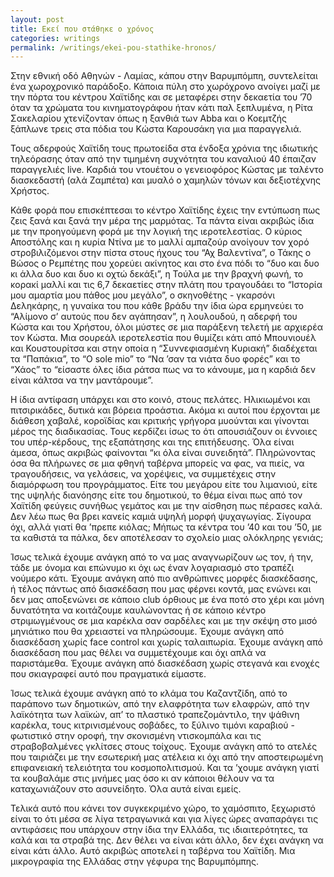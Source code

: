 ```yaml
---
layout: post
title: Εκεί που στάθηκε ο χρόνος
categories: writings
permalink: /writings/ekei-pou-stathike-hronos/
---
```


Στην εθνική οδό Αθηνών - Λαμίας, κάπου στην Βαρυμπόμπη, συντελείται ένα χωροχρονικό παράδοξο. Κάποια πύλη στο χωρόχρονο ανοίγει μαζί με την πόρτα του κέντρου Χαϊτίδης και σε μεταφέρει στην δεκαετία του ’70 όταν τα χρώματα του κινηματογράφου ήταν κάτι παλ ξεπλυμένα, η Ρίτα Σακελαρίου χτενίζονταν όπως η ξανθιά των Abba και ο Κοεμτζής ξάπλωνε τρεις στα πόδια του Κώστα Καρουσάκη για μια παραγγελιά.

Τους αδερφούς Χαϊτίδη τους πρωτοείδα στα ένδοξα χρόνια της ιδιωτικής τηλεόρασης όταν από την τιμημένη συχνότητα του καναλιού 40 έπαιζαν παραγγελιές live. Καρδιά του ντουέτου ο γενειοφόρος Κώστας με ταλέντο διασκεδαστή (αλά Ζαμπέτα) και μυαλό ο χαμηλών τόνων και δεξιοτέχνης Χρήστος.

Κάθε φορά που επισκέπτεσαι το κέντρο Χαϊτίδης έχεις την εντύπωση πως ζεις ξανά και ξανά την μέρα της μαρμότας. Τα πάντα είναι ακριβώς ίδια με την προηγούμενη φορά με την λογική της ιεροτελεστίας. Ο κύριος Αποστόλης και η κυρία Ντίνα με το μαλλί αμπαζούρ ανοίγουν τον χορό στροβιλιζόμενοι στην πίστα στους ήχους του “Αχ Βαλεντίνα”, ο Τάκης ο Βώσος ο Ρεμπέτης που χορεύει ακίνητος και στο ένα πόδι το “δυο και δυο κι άλλα δυο και δυο κι οχτώ δεκάξι”, η Τούλα με την βραχνή φωνή, το κορακί μαλλί και τις 6,7 δεκαετίες στην πλάτη που τραγουδάει το “Ιστορία μου αμαρτία μου πάθος μου μεγάλο”, ο σκηνοθέτης - γκαρσόνι Δεληκάρης, η γυναίκα του που κάθε βράδυ την ίδια ώρα ερμηνεύει το “Αλίμονο σ’ αυτούς που δεν αγάπησαν”, η λουλουδού, η αδερφή του Κώστα και του Χρήστου, όλοι μύστες σε μια παράξενη τελετή με αρχιερέα τον Κώστα. Μια σουρεάλ ιεροτελεστία που θυμίζει κάτι από Μπουνιουέλ και Κουστουρίτσα και στην οποία η “Συννεφιασμένη Κυριακή” διαδέχεται τα “Παπάκια”, το “O sole mio” το “Να ’σαν τα νιάτα δυο φορές” και το “Χάος” το “είσαστε όλες ίδια ράτσα πως να το κάνουμε, μα η καρδιά δεν είναι κάλτσα να την μαντάρουμε”.

Η ίδια αντίφαση υπάρχει και στο κοινό, στους πελάτες. Ηλικιωμένοι και πιτσιρικάδες, δυτικά και βόρεια προάστια. Ακόμα κι αυτοί που έρχονται με διάθεση χαβαλέ, κοροϊδίας και κριτικής γρήγορα μυούνται και γίνονται μέρος της διαδικασίας. Τους κερδίζει ίσως το ότι απουσιάζουν οι έννοιες του υπέρ-κέρδους, της εξαπάτησης και της επιτήδευσης. Όλα είναι άμεσα, όπως ακριβώς φαίνονται “κι όλα είναι συνειδητά”. Πληρώνοντας όσα θα πλήρωνες σε μια φθηνή ταβέρνα μπορείς να φας, να πιείς, να τραγουδήσεις, να γελάσεις, να χορέψεις, να συμμετέχεις στην διαμόρφωση του προγράμματος. Είτε του μεγάρου είτε του λιμανιού, είτε της υψηλής διανόησης είτε του δημοτικού, το θέμα είναι πως από τον Χαϊτίδη φεύγεις συνήθως γεμάτος και με την αίσθηση πως πέρασες καλά. Δεν λέω πως θα βρει κανείς καμιά υψηλή μορφή ψυχαγωγίας. Σίγουρα όχι, αλλά γιατί θα ’πρεπε κιόλας; Μήπως τα κέντρα του ’40 και του ’50, με τα καθιστά τα πάλκα, δεν αποτέλεσαν το σχολείο μιας ολόκληρης γενιάς;

Ίσως τελικά έχουμε ανάγκη από το να μας αναγνωρίζουν ως τον, ή την, τάδε με όνομα και επώνυμο κι όχι ως έναν λογαριασμό στο τραπέζι νούμερο κάτι. Έχουμε ανάγκη από πιο ανθρώπινες μορφές διασκέδασης, ή τέλος πάντως από διασκέδαση που μας φέρνει κοντά, μας ενώνει και δεν μας αποξενώνει σε κάποιο club όρθιους με ένα ποτό στο χέρι και μόνη δυνατότητα να κοιτάζουμε καυλώνοντας ή σε κάποιο κέντρο στριμωγμένους σε μια καρέκλα σαν σαρδέλες και με την σκέψη στο μισό μηνιάτικο που θα χρειαστεί να πληρώσουμε. Έχουμε ανάγκη από διασκέδαση χωρίς face control και χωρίς ταλαιπωρία. Έχουμε ανάγκη από διασκέδαση που μας θέλει να συμμετέχουμε και όχι απλά να παριστάμεθα. Έχουμε ανάγκη από διασκέδαση χωρίς στεγανά και ενοχές που σκιαγραφεί αυτό που πραγματικά είμαστε.

 Ίσως τελικά έχουμε ανάγκη από το κλάμα του Καζαντζίδη, από το παράπονο των δημοτικών, από την ελαφρότητα των ελαφρών, από την λαϊκότητα των λαϊκών, απ’ το πλαστικό τραπεζομάντιλο, την ψάθινη καρέκλα, τους κιτρινισμένους σοβάδες, το ξύλινο τιμόνι καραβιού - φωτιστικό στην οροφή, την σκονισμένη ντισκομπάλα και τις στραβοβαλμένες γκλίτσες στους τοίχους. Έχουμε ανάγκη από το ατελές που ταιριάζει με την εσωτερική μας ατέλεια κι όχι από την αποστειρωμένη επιφανειακή τελειότητα του κοσμοπολιτισμού. Και τα ’χουμε ανάγκη γιατί τα κουβαλάμε στις μνήμες μας όσο κι αν κάποιοι θέλουν να τα καταχωνιάζουν στο ασυνείδητο. Όλα αυτά είναι εμείς.

Τελικά αυτό που κάνει τον συγκεκριμένο χώρο, το χαμόσπιτο, ξεχωριστό είναι το ότι μέσα σε λίγα τετραγωνικά και για λίγες ώρες αναπαράγει τις αντιφάσεις που υπάρχουν στην ίδια την Ελλάδα, τις ιδιαιτερότητες, τα καλά και τα στραβά της. Δεν θέλει να είναι κάτι άλλο, δεν έχει ανάγκη να είναι κάτι άλλο. Αυτό ακριβώς αποτελεί η ταβέρνα του Χαϊτίδη. Μια μικρογραφία της Ελλάδας στην γέφυρα της Βαρυμπόμπης.